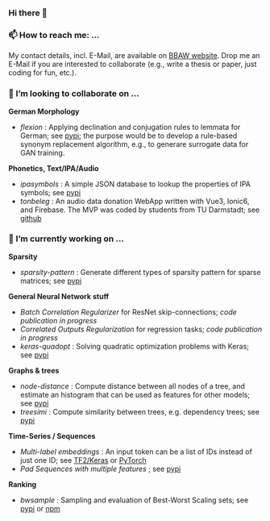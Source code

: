 ### Hi there 👋

<!--
**ulf1/ulf1** is a ✨ _special_ ✨ repository because its `README.md` (this file) appears on your GitHub profile.

Here are some ideas to get you started:

- 🌱 I’m currently learning ...
- 👯 I’m looking to collaborate on ...
- 🤔 I’m looking for help with ...
- 💬 Ask me about ...
- 📫 How to reach me: ...
- 😄 Pronouns: ...
- ⚡ Fun fact: ...
-->

### 📫 How to reach me: ...
My contact details, incl. E-Mail, are available on [BBAW website](https://www.bbaw.de/die-akademie/mitarbeiterinnen-mitarbeiter/hamster-ulf).
Drop me an E-Mail if you are interested to collaborate (e.g., write a thesis or paper, just coding for fun, etc.).

### 👯 I’m looking to collaborate on ...

**German Morphology**
- *flexion* : Applying declination and conjugation rules to lemmata for German; 
  see [pypi](https://pypi.org/project/flexion);
  the purpose would be to develop a rule-based synonym replacement algorithm, 
  e.g., to generare surrogate data for GAN training.

**Phonetics, Text/IPA/Audio**
- *ipasymbols* : A simple JSON database to lookup the properties of IPA symbols;
  see [pypi](https://pypi.org/project/ipasymbols)
- *tonbeleg* : An audio data donation WebApp written with Vue3, Ionic6, and Firebase. 
  The MVP was coded by students from TU Darmstadt;
  see [github](https://github.com/linguistik/tonbeleg)


### 🔭 I’m currently working on ...

**Sparsity**
- *sparsity-pattern* : Generate different types of sparsity pattern for sparse matrices;
  see [pypi](https://pypi.org/project/sparsity-pattern)

**General Neural Network stuff**
- *Batch Correlation Regularizer* for ResNet skip-connections; *code publication in progress*
- *Correlated Outputs Regularization* for regression tasks; *code publication in progress*
- *keras-quadopt* : Solving quadratic optimization problems with Keras; 
  see [pypi](https://pypi.org/project/keras-quadopt/)

**Graphs & trees**
- *node-distance* : Compute distance between all nodes of a tree, and estimate an histogram that can be used as features for other models; 
  see [pypi](https://pypi.org/project/node-distance)
- *treesimi* : Compute similarity between trees, e.g. dependency trees;
  see [pypi](https://pypi.org/project/treesimi/)

**Time-Series / Sequences**
- *Multi-label embeddings* :  An input token can be a list of IDs instead of just one ID;
  see [TF2/Keras](https://pypi.org/project/keras-multilabel-embedding/)
  or [PyTorch](https://pypi.org/project/torch-multilabel-embedding/)
- *Pad Sequences with multiple features* ; 
  see [pypi](https://pypi.org/project/pad-sequences)

**Ranking**
- *bwsample* : Sampling and evaluation of Best-Worst Scaling sets; 
  see [pypi](https://pypi.org/project/bwsample) 
  or [npm](https://www.npmjs.com/package/bwsample)
  


